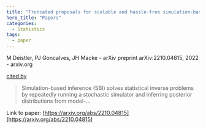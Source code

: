 ```yaml
---
title: "Truncated proposals for scalable and hassle-free simulation-based inference"
hero_title: "Papers"
categories:
  - Statistics
tags:
  - paper
---
```

M Deistler, PJ Goncalves, JH Macke - arXiv preprint arXiv:2210.04815, 2022 - arxiv.org

[cited by](https://scholar.google.com/scholar?cites=16561248332012832367&as_sdt=5,44&sciodt=0,44&hl=en&num=20)

>Simulation-based inference (SBI) solves statistical inverse problems by repeatedly running a stochastic simulator and inferring posterior distributions from model-…

Link to paper: [https://arxiv.org/abs/2210.04815](https://arxiv.org/abs/2210.04815)
